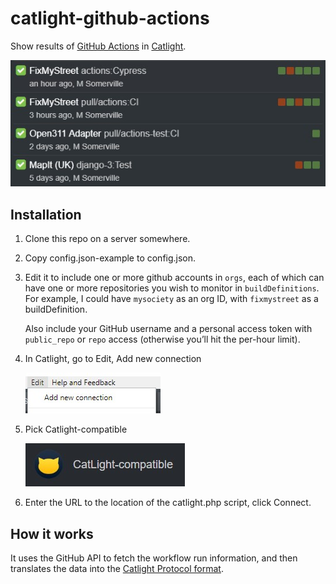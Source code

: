 catlight-github-actions
=======================

Show results of [GitHub Actions](https://github.com/features/actions)
in [Catlight](https://catlight.io/).

![](https://github.com/dracos/catlight-github-actions/blob/main/images/catlight.jpeg?raw=true)

## Installation

1. Clone this repo on a server somewhere.

2. Copy config.json-example to config.json.

3. Edit it to include one or more github accounts in `orgs`, each
   of which can have one or more repositories you wish to monitor
   in `buildDefinitions`. For example, I could have `mysociety`
   as an org ID, with `fixmystreet` as a buildDefinition.

   Also include your GitHub username and a personal access token with
   `public_repo` or `repo` access (otherwise you’ll hit the per-hour limit).

4. In Catlight, go to Edit, Add new connection

   ![](https://github.com/dracos/catlight-github-actions/blob/main/images/edit.jpeg?raw=true)

5. Pick Catlight-compatible

   ![](https://github.com/dracos/catlight-github-actions/blob/main/images/type.jpeg?raw=true)

6. Enter the URL to the location of the catlight.php script, click Connect.

## How it works

It uses the GitHub API to fetch the workflow run information, and then translates the
data into the [Catlight Protocol format](https://github.com/catlightio/catlight-protocol).
